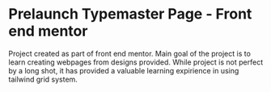 # Prelaunch Typemaster Page - Front end mentor

Project created as part of front end mentor. Main goal of the project is to learn creating webpages from designs provided.
While project is not perfect by a long shot, it has provided a valuable learning expirience in using tailwind grid system. 